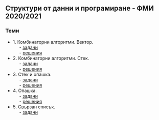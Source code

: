 ## Структури от данни и програмиране - ФМИ 2020/2021
### Теми
 -  1.&nbsp;Комбинаторни алгоритми. Вектор.  
 &nbsp;&nbsp;&nbsp;&nbsp; - [задачи](https://github.com/karinag99/Data_Structures_and_algorithms_FMI/blob/main/01.%20Combinatorial%20algorithms/Tasks.md)  
&nbsp;&nbsp;&nbsp;&nbsp; - [решения](
https://github.com/karinag99/Data_Structures_and_algorithms_FMI/tree/main/01.%20Combinatorial%20algorithms/solutions)
-  2.&nbsp;Комбинаторни алгоритми. Стек.   
 &nbsp;&nbsp;&nbsp;&nbsp; - [задачи](https://github.com/karinag99/Data_Structures_and_algorithms_FMI/blob/main/02.%20Combinatorial%20algorithms.%20Stack/Tasks.md
)  
&nbsp;&nbsp;&nbsp;&nbsp; - [решения](
https://github.com/karinag99/Data_Structures_and_algorithms_FMI/tree/main/02_Combinatorial_algorithms_Stack/solutions)
-  3.&nbsp;Стек и опашка.   
&nbsp;&nbsp;&nbsp;&nbsp; - [задачи](https://github.com/karinag99/Data_Structures_and_algorithms_FMI/blob/main/02_Stack_Queue/Tasks.md)  
&nbsp;&nbsp;&nbsp;&nbsp; - [решения](https://github.com/karinag99/Data_Structures_and_algorithms_FMI/tree/main/02_Stack_Queue/solutions)
-  4.&nbsp;Опашка.   
&nbsp;&nbsp;&nbsp;&nbsp; - [задачи](https://github.com/karinag99/Data_Structures_and_algorithms_FMI/blob/main/04_Queue/README.md)  
&nbsp;&nbsp;&nbsp;&nbsp; - [решения](https://github.com/karinag99/Data_Structures_and_algorithms_FMI/tree/main/04_Queue/solutions)
-  5.&nbsp;Свързан списък.   
&nbsp;&nbsp;&nbsp;&nbsp; - [задачи](https://github.com/karinag99/Data_Structures_and_algorithms_FMI/blob/main/05_LinkedLists/Tasks.md)  

